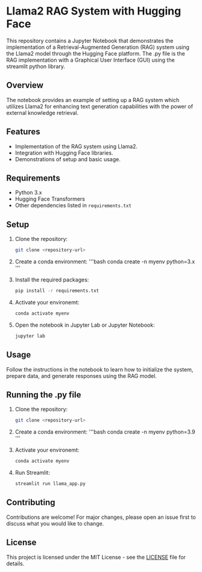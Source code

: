 # Llama2 RAG System with Hugging Face

This repository contains a Jupyter Notebook that demonstrates the implementation of a Retrieval-Augmented Generation (RAG) system using the Llama2 model through the Hugging Face platform. The .py file is the RAG implementation with a Graphical User Interface (GUI) using the streamlit python library.

## Overview

The notebook provides an example of setting up a RAG system which utilizes Llama2 for enhancing text generation capabilities with the power of external knowledge retrieval.

## Features

- Implementation of the RAG system using Llama2.
- Integration with Hugging Face libraries.
- Demonstrations of setup and basic usage.

## Requirements

- Python 3.x
- Hugging Face Transformers
- Other dependencies listed in `requirements.txt`

## Setup

1. Clone the repository:
   ```bash
   git clone <repository-url>
   ```

2. Create a conda environment:
   '''bash
   conda create -n myenv python=3.x
   '''

3. Install the required packages:
   ```bash
   pip install -r requirements.txt
   ```

4. Activate your environemt:
   ```bash
   conda activate myenv
   ```
5. Open the notebook in Jupyter Lab or Jupyter Notebook:
   ```bash
   jupyter lab
   ```

## Usage

Follow the instructions in the notebook to learn how to initialize the system, prepare data, and generate responses using the RAG model.

## Running the .py file

1. Clone the repository:
   ```bash
   git clone <repository-url>
   ```

2. Create a conda environment:
   '''bash
   conda create -n myenv python=3.9
   '''

3. Activate your environemt:
   ```bash
   conda activate myenv
   ```
4. Run Streamlit:
   ```bash
   streamlit run llama_app.py
   ```

## Contributing

Contributions are welcome! For major changes, please open an issue first to discuss what you would like to change.

## License

This project is licensed under the MIT License - see the [LICENSE](LICENSE) file for details.
